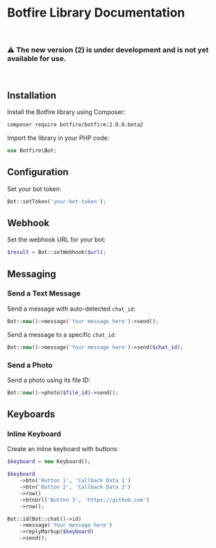 # Botfire Library Documentation

<br>

### ⚠️ The new version (2) is under development and is not yet available for use.

<br>

## Installation

Install the Botfire library using Composer:

```bash
composer require botfire/botfire:2.0.0.beta2
```

Import the library in your PHP code:

```php
use Botfire\Bot;
```

## Configuration

Set your bot token:

```php
Bot::setToken('your-bot-token');
```

## Webhook

Set the webhook URL for your bot:

```php
$result = Bot::setWebhook($url);
```

## Messaging

### Send a Text Message

Send a message with auto-detected `chat_id`:

```php
Bot::new()->message('Your message here')->send();
```

Send a message to a specific `chat_id`:

```php
Bot::new()->message('Your message here')->send($chat_id);
```

### Send a Photo

Send a photo using its file ID:

```php
Bot::new()->photo($file_id)->send();
```

## Keyboards

### Inline Keyboard

Create an inline keyboard with buttons:

```php
$keyboard = new Keyboard();

$keyboard
    ->btn('Button 1', 'Callback Data 1')
    ->btn('Button 2', 'Callback Data 2')
    ->row()
    ->btnUrl('Button 3', 'https://github.com')
    ->row();

Bot::id(Bot::chat()->id)
    ->message('Your message here')
    ->replyMarkup($keyboard)
    ->send();
```

